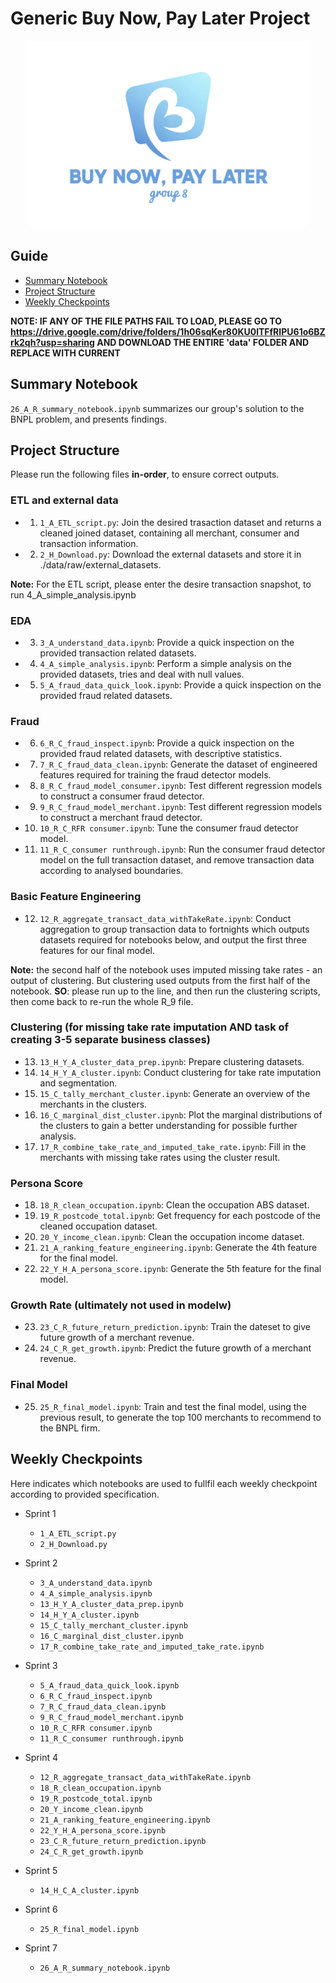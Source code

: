 # Generic Buy Now, Pay Later Project

<p align="center">
<img src="https://github.com/MAST30034-Applied-Data-Science/generic-buy-now-pay-later-project-group-8/blob/main/plots/bnpl_logo.jpg" class="centerImage" width="450" height="300">
<p>



## Guide
- [Summary Notebook](#summary-notebook)
- [Project Structure](#project-structure)
- [Weekly Checkpoints](#weekly-checkpoints)

**NOTE: IF ANY OF THE FILE PATHS FAIL TO LOAD, PLEASE GO TO https://drive.google.com/drive/folders/1h06sqKer80KU0lTFfRIPU61o6BZrk2qh?usp=sharing AND DOWNLOAD THE ENTIRE 'data' FOLDER AND REPLACE WITH CURRENT**

## Summary Notebook
`26_A_R_summary_notebook.ipynb` summarizes our group's solution to the BNPL problem, and presents findings.

## Project Structure
Please run the following files **in-order**, to ensure correct outputs.

### ETL and external data
- 1.  `1_A_ETL_script.py`: Join the desired trasaction dataset and returns a cleaned joined dataset, containing all merchant, consumer and transaction information.          
- 2.  `2_H_Download.py`: Download the external datasets and store it in ./data/raw/external_datasets.            

**Note:** For the ETL script, please enter the desire transaction snapshot, to run 4_A_simple_analysis.ipynb

### EDA
- 3.  `3_A_understand_data.ipynb`: Provide a quick inspection on the provided transaction related datasets.
- 4.  `4_A_simple_analysis.ipynb`: Perform a simple analysis on the provided datasets, tries and deal with null values.
- 5.  `5_A_fraud_data_quick_look.ipynb`: Provide a quick inspection on the provided fraud related datasets.

### Fraud
- 6.  `6_R_C_fraud_inspect.ipynb`: Provide a quick inspection on the provided fraud related datasets, with descriptive statistics.
- 7.  `7_R_C_fraud_data_clean.ipynb`: Generate the dataset of engineered features required for training the fraud detector models.
- 8.  `8_R_C_fraud_model_consumer.ipynb`: Test different regression models to construct a consumer fraud detector.
- 9.  `9_R_C_fraud_model_merchant.ipynb`: Test different regression models to construct a merchant fraud detector.
- 10. `10_R_C_RFR consumer.ipynb`: Tune the consumer fraud detector model.
- 11. `11_R_C_consumer runthrough.ipynb`: Run the consumer fraud detector model on the full transaction dataset, and remove transaction data according to analysed boundaries.


### Basic Feature Engineering
- 12. `12_R_aggregate_transact_data_withTakeRate.ipynb`: Conduct aggregation to group transaction data to fortnights which outputs datasets required for notebooks below, and output the first three features for our final model.  

**Note:** the second half of the notebook uses imputed missing take rates - an output of clustering. But clustering used outputs from the first half of the notebook. **SO**: please run up to the line, and then run the clustering scripts, then come back to re-run the whole R_9 file.


### Clustering (for missing take rate imputation AND task of creating 3-5 separate business classes)
- 13. `13_H_Y_A_cluster_data_prep.ipynb`: Prepare clustering datasets.
- 14. `14_H_Y_A_cluster.ipynb`: Conduct clustering for take rate imputation and segmentation.
- 15. `15_C_tally_merchant_cluster.ipynb`: Generate an overview of the merchants in the clusters.
- 16. `16_C_marginal_dist_cluster.ipynb`: Plot the marginal distributions of the clusters to gain a better understanding for possible further analysis.
- 17. `17_R_combine_take_rate_and_imputed_take_rate.ipynb`: Fill in the merchants with missing take rates using the cluster result.


### Persona Score
- 18. `18_R_clean_occupation.ipynb`: Clean the occupation ABS dataset.
- 19. `19_R_postcode_total.ipynb`: Get frequency for each postcode of the cleaned occupation dataset.
- 20. `20_Y_income_clean.ipynb`: Clean the occupation income dataset.
- 21. `21_A_ranking_feature_engineering.ipynb`: Generate the 4th feature for the final model.
- 22. `22_Y_H_A_persona_score.ipynb`: Generate the 5th feature for the final model.


### Growth Rate (ultimately not used in modelw)
- 23. `23_C_R_future_return_prediction.ipynb`: Train the dateset to give future growth of a merchant revenue.
- 24. `24_C_R_get_growth.ipynb`: Predict the future growth of a merchant revenue.


### Final Model
- 25. `25_R_final_model.ipynb`: Train and test the final model, using the previous result, to generate the top 100 merchants to recommend to the BNPL firm.

## Weekly Checkpoints
Here indicates which notebooks are used to fullfil each weekly checkpoint according to provided specification.

- Sprint 1
  -  `1_A_ETL_script.py`    
  -  `2_H_Download.py` 

- Sprint 2
  -  `3_A_understand_data.ipynb`
  -  `4_A_simple_analysis.ipynb`
  - `13_H_Y_A_cluster_data_prep.ipynb`
  - `14_H_Y_A_cluster.ipynb`
  - `15_C_tally_merchant_cluster.ipynb`
  - `16_C_marginal_dist_cluster.ipynb`
  - `17_R_combine_take_rate_and_imputed_take_rate.ipynb`

- Sprint 3
  -  `5_A_fraud_data_quick_look.ipynb`
  -  `6_R_C_fraud_inspect.ipynb`
  -  `7_R_C_fraud_data_clean.ipynb`
  -  `9_R_C_fraud_model_merchant.ipynb`
  - `10_R_C_RFR consumer.ipynb`
  - `11_R_C_consumer runthrough.ipynb`

- Sprint 4
  - `12_R_aggregate_transact_data_withTakeRate.ipynb`  
  - `18_R_clean_occupation.ipynb`
  - `19_R_postcode_total.ipynb`
  - `20_Y_income_clean.ipynb`
  - `21_A_ranking_feature_engineering.ipynb`
  - `22_Y_H_A_persona_score.ipynb`
  - `23_C_R_future_return_prediction.ipynb`
  - `24_C_R_get_growth.ipynb`

- Sprint 5
  - `14_H_C_A_cluster.ipynb`

- Sprint 6
  - `25_R_final_model.ipynb`

- Sprint 7 
  - `26_A_R_summary_notebook.ipynb`
